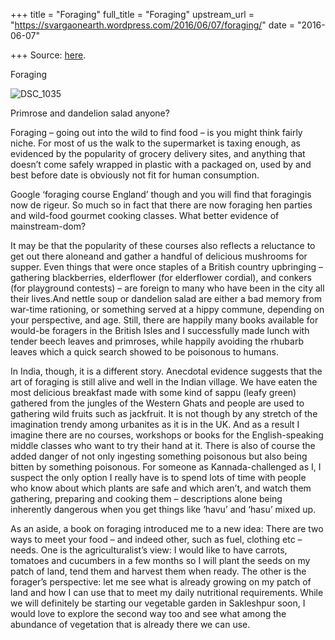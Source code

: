 +++
title = "Foraging"
full_title = "Foraging"
upstream_url = "https://svargaonearth.wordpress.com/2016/06/07/foraging/"
date = "2016-06-07"

+++
Source: [here](https://svargaonearth.wordpress.com/2016/06/07/foraging/).

Foraging

![DSC_1035](https://svargaonearth.files.wordpress.com/2016/06/dsc_1035.jpg?w=656)

Primrose and dandelion salad anyone?



Foraging – going out into the wild to find food – is you might think fairly niche. For most of us the walk to the supermarket is taxing enough, as evidenced by the popularity of grocery delivery sites, and anything that doesn’t come safely wrapped in plastic with a packaged on, used by and best before date is obviously not fit for human consumption.

Google ‘foraging course England’ though and you will find that foragingis now de rigeur. So much so in fact that there are now foraging hen parties and wild-food gourmet cooking classes. What better evidence of mainstream-dom?

It may be that the popularity of these courses also reflects a reluctance to get out there aloneand and gather a handful of delicious mushrooms for supper. Even things that were once staples of a British country upbringing – gathering blackberries, elderflower (for elderflower cordial), and conkers (for playground contests) – are foreign to many who have been in the city all their lives.And nettle soup or dandelion salad are either a bad memory from war-time rationing, or something served at a hippy commune, depending on your perspective, and age. Still, there are happily many books available for would-be foragers in the British Isles and I successfully made lunch with tender beech leaves and primroses, while happily avoiding the rhubarb leaves which a quick search showed to be poisonous to humans.

In India, though, it is a different story. Anecdotal evidence suggests that the art of foraging is still alive and well in the Indian village. We have eaten the most delicious breakfast made with some kind of sappu (leafy green) gathered from the jungles of the Western Ghats and people are used to gathering wild fruits such as jackfruit. It is not though by any stretch of the imagination trendy among urbanites as it is in the UK. And as a result I imagine there are no courses, workshops or books for the English-speaking middle classes who want to try their hand at it. There is also of course the added danger of not only ingesting something poisonous but also being bitten by something poisonous. For someone as Kannada-challenged as I, I suspect the only option I really have is to spend lots of time with people who know about which plants are safe and which aren’t, and watch them gathering, preparing and cooking them – descriptions alone being inherently dangerous when you get things like ‘havu’ and ‘hasu’ mixed up.

As an aside, a book on foraging introduced me to a new idea: There are two ways to meet your food – and indeed other, such as fuel, clothing etc – needs. One is the agriculturalist’s view: I would like to have carrots, tomatoes and cucumbers in a few months so I will plant the seeds on my patch of land, tend them and harvest them when ready. The other is the forager’s perspective: let me see what is already growing on my patch of land and how I can use that to meet my daily nutritional requirements. While we will definitely be starting our vegetable garden in Sakleshpur soon, I would love to explore the second way too and see what among the abundance of vegetation that is already there we can use.






